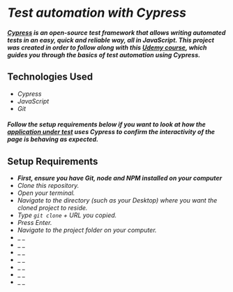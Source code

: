 # _Test automation with Cypress_

#### _[Cypress](https://www.cypress.io/) is an open-source test framework that allows writing automated tests in an easy, quick and reliable way, all in JavaScript. This project was created in order to follow along with this [Udemy course](https://www.udemy.com/course/test-automation-with-cypress-basic/), which guides you through the basics of test automation using Cypress._

## Technologies Used

* _Cypress_
* _JavaScript_
* _Git_

#### _Follow the setup requirements below if you want to look at how the [application under test](https://ticket-box.s3.eu-central-1.amazonaws.com/index.html) uses Cypress to confirm the interactivity of the page is behaving as expected._

## Setup Requirements

* _**First, ensure you have Git, node and NPM installed on your computer**_
* _Clone this repository._
* _Open your terminal._
* _Navigate to the directory (such as your Desktop) where you want the cloned project to reside._
* _Type `git clone` + URL you copied._
* _Press Enter._
* _Navigate to the project folder on your computer._
* _ _
* _ _
* _ _
* _ _
* _ _
* _ _
* _ _

